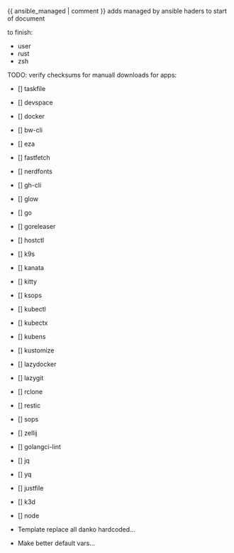 {{ ansible_managed | comment }} adds managed by ansible haders to start of document

to finish:

- user
- rust
- zsh

TODO: verify checksums for manuall downloads for apps:

- [] taskfile
- [] devspace
- [] docker
- [] bw-cli
- [] eza
- [] fastfetch
- [] nerdfonts
- [] gh-cli
- [] glow
- [] go
- [] goreleaser
- [] hostctl
- [] k9s
- [] kanata
- [] kitty
- [] ksops
- [] kubectl
- [] kubectx
- [] kubens
- [] kustomize
- [] lazydocker
- [] lazygit
- [] rclone
- [] restic
- [] sops
- [] zellij
- [] golangci-lint
- [] jq
- [] yq
- [] justfile
- [] k3d
- [] node

- Template replace all danko hardcoded...
- Make better default vars...
